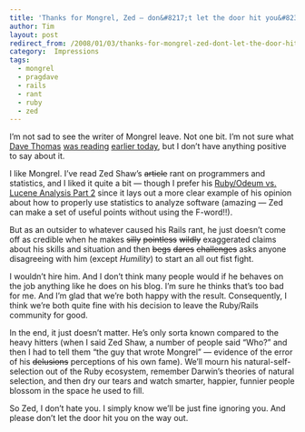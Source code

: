 ```yaml
---
title: 'Thanks for Mongrel, Zed — don&#8217;t let the door hit you&#8230;'
author: Tim
layout: post
redirect_from: /2008/01/03/thanks-for-mongrel-zed-dont-let-the-door-hit-you/
category:  Impressions
tags:
  - mongrel
  - pragdave
  - rails
  - rant
  - ruby
  - zed
---
```

I&#8217;m not sad to see the writer of Mongrel leave. Not one bit. I&#8217;m not sure what [Dave Thomas][1] [was reading][2] [earlier today][2], but I don&#8217;t have anything positive to say about it.

I like Mongrel. I&#8217;ve read Zed Shaw&#8217;s <del datetime="2008-01-03T06:13:58+00:00">article</del> rant on programmers and statistics, and I liked it quite a bit &#8212; though I prefer his [Ruby/Odeum vs. Lucene Analysis Part 2][3] since it lays out a more clear example of his opinion about how to properly use statistics to analyze software (amazing &#8212; Zed can make a set of useful points without using the F-word!!).

But as an outsider to whatever caused his Rails rant, he just doesn&#8217;t come off as credible when he makes <del>silly</del> <del>pointless</del> <del>wildly</del> exaggerated claims about his skills and situation and then <del>begs</del> <del>dares</del> <del>challenges</del> asks anyone disagreeing with him (except *Humility*) to start an all out fist fight.

 [1]: http://pragdave.pragprog.com/
 [2]: http://twitter.com/pragdave/statuses/556351602
 [3]: http://www.zedshaw.com/projects/ruby_odeum/odeum_lucene_part2.html

<!--more-->

I wouldn&#8217;t hire him. And I don&#8217;t think many people would if he behaves on the job anything like he does on his blog. I&#8217;m sure he thinks that&#8217;s too bad for me. And I&#8217;m glad that we&#8217;re both happy with the result. Consequently, I think we&#8217;re both quite fine with his decision to leave the Ruby/Rails community for good.

In the end, it just doesn&#8217;t matter. He&#8217;s only sorta known compared to the heavy hitters (when I said Zed Shaw, a number of people said &#8220;Who?&#8221; and then I had to tell them &#8220;the guy that wrote Mongrel&#8221; &#8212; evidence of the error of his <del>delusions</del> perceptions of his own fame). We&#8217;ll mourn his natural-self-selection out of the Ruby ecosystem, remember Darwin&#8217;s theories of natural selection, and then dry our tears and watch smarter, happier, funnier people blossom in the space he used to fill.

So Zed, I don&#8217;t hate you. I simply know we&#8217;ll be just fine ignoring you. And please don&#8217;t let the door hit you on the way out.

